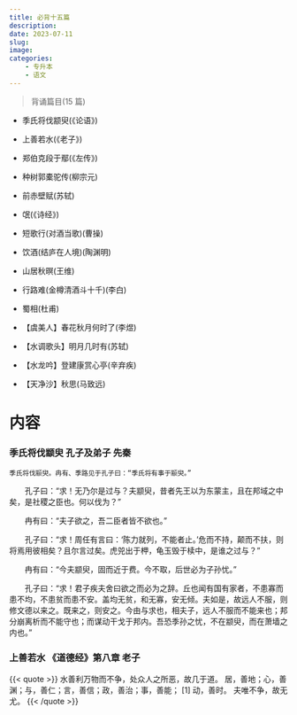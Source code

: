 ```yaml
---
title: 必背十五篇
description: 
date: 2023-07-11
slug: 
image: 
categories:
    - 专升本
    - 语文
---
```

> 背诵篇目(15 篇)

- 季氏将伐颛臾(《论语》)

- 上善若水(《老子》)

- 郑伯克段于鄢(《左传》)

- 种树郭橐驼传(柳宗元)

- 前赤壁赋(苏轼)

- 氓(《诗经》)

- 短歌行(对酒当歌)(曹操)

- 饮酒(结庐在人境)(陶渊明)

- 山居秋暝(王维)

- 行路难(金樽清酒斗十千)(李白)

- 蜀相(杜甫)

- 【虞美人】春花秋月何时了(李煜)

- 【水调歌头】明月几时有(苏轼)

- 【水龙吟】登建康赏心亭(辛弃疾)

- 【天净沙】秋思(马致远)

# 内容
### 季氏将伐颛臾    **孔子及弟子 先秦**

    季氏将伐颛臾。冉有、季路见于孔子曰：“季氏将有事于颛臾。”

　　孔子曰：“求！无乃尔是过与？夫颛臾，昔者先王以为东蒙主，且在邦域之中矣，是社稷之臣也。何以伐为？”

　　冉有曰：“夫子欲之，吾二臣者皆不欲也。”

　　孔子曰：“求！周任有言曰：‘陈力就列，不能者止。’危而不持，颠而不扶，则将焉用彼相矣？且尔言过矣。虎兕出于柙，龟玉毁于椟中，是谁之过与？”

　　冉有曰：“今夫颛臾，固而近于费。今不取，后世必为子孙忧。”

　　孔子曰：“求！君子疾夫舍曰欲之而必为之辞。丘也闻有国有家者，不患寡而患不均，不患贫而患不安。盖均无贫，和无寡，安无倾。夫如是，故远人不服，则修文德以来之。既来之，则安之。今由与求也，相夫子，远人不服而不能来也；邦分崩离析而不能守也；而谋动干戈于邦内。吾恐季孙之忧，不在颛臾，而在萧墙之内也。”

### 上善若水    《道德经》第八章 老子
{{< quote >}}
水善利万物而不争，处众人之所恶，故几于道。 居，善地；心，善渊；与，善仁；言，善信；政，善治；事，善能； [1] 动，善时。 夫唯不争，故无尤。
{{< /quote >}}  